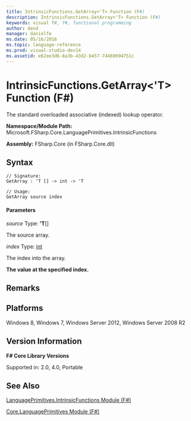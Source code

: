 ```yaml
---
title: IntrinsicFunctions.GetArray<'T> Function (F#)
description: IntrinsicFunctions.GetArray<'T> Function (F#)
keywords: visual f#, f#, functional programming
author: dend
manager: danielfe
ms.date: 05/16/2016
ms.topic: language-reference
ms.prod: visual-studio-dev14
ms.assetid: e62ee3d6-8a3b-43d2-b457-74469694751c 
---
```


# IntrinsicFunctions.GetArray<'T> Function (F#)

The standard overloaded associative (indexed) lookup operator.

**Namespace/Module Path:** Microsoft.FSharp.Core.LanguagePrimitives.IntrinsicFunctions

**Assembly:** FSharp.Core (in FSharp.Core.dll)


## Syntax

```
// Signature:
GetArray : 'T [] -> int -> 'T

// Usage:
GetArray source index
```

#### Parameters
*source*
Type: **'T**[[]](https://msdn.microsoft.com/library/def20292-9aae-4596-9275-b94e594f8493)


The source array.


*index*
Type: [int](https://msdn.microsoft.com/library/025d5455-3622-4ea5-9573-3ecbd4ee1375)


The index into the array.



**The value at the specified index.**
## Remarks

## Platforms
Windows 8, Windows 7, Windows Server 2012, Windows Server 2008 R2


## Version Information
**F# Core Library Versions**

Supported in: 2.0, 4.0, Portable




## See Also
[LanguagePrimitives.IntrinsicFunctions Module &#40;F&#35;&#41;](LanguagePrimitives.IntrinsicFunctions-Module-%5BFSharp%5D.md)

[Core.LanguagePrimitives Module &#40;F&#35;&#41;](Core.LanguagePrimitives-Module-%5BFSharp%5D.md)

